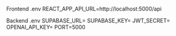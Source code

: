 
Frontend .env 
REACT_APP_API_URL=http://localhost:5000/api

Backend .env
SUPABASE_URL=
SUPABASE_KEY=
JWT_SECRET=
OPENAI_API_KEY=
PORT=5000